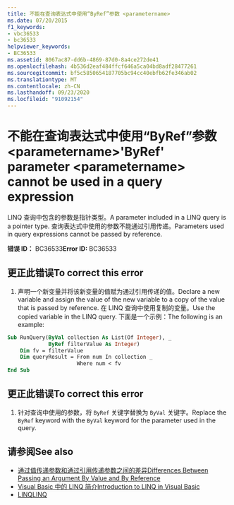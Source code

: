 ```yaml
---
title: 不能在查询表达式中使用“ByRef”参数 <parametername>
ms.date: 07/20/2015
f1_keywords:
- vbc36533
- bc36533
helpviewer_keywords:
- BC36533
ms.assetid: 8067ac87-dd6b-4869-87d0-8a4ce272de41
ms.openlocfilehash: 4b536d2eaf484ffcf646a5ca04bd8adf28477261
ms.sourcegitcommit: bf5c5850654187705bc94cc40ebfb62fe346ab02
ms.translationtype: MT
ms.contentlocale: zh-CN
ms.lasthandoff: 09/23/2020
ms.locfileid: "91092154"
---
```

# <a name="byref-parameter-parametername-cannot-be-used-in-a-query-expression"></a><span data-ttu-id="a46e4-102">不能在查询表达式中使用“ByRef”参数 \<parametername></span><span class="sxs-lookup"><span data-stu-id="a46e4-102">'ByRef' parameter \<parametername> cannot be used in a query expression</span></span>

<span data-ttu-id="a46e4-103">LINQ 查询中包含的参数是指针类型。</span><span class="sxs-lookup"><span data-stu-id="a46e4-103">A parameter included in a LINQ query is a pointer type.</span></span> <span data-ttu-id="a46e4-104">查询表达式中使用的参数不能通过引用传递。</span><span class="sxs-lookup"><span data-stu-id="a46e4-104">Parameters used in query expressions cannot be passed by reference.</span></span>  
  
 <span data-ttu-id="a46e4-105">**错误 ID：** BC36533</span><span class="sxs-lookup"><span data-stu-id="a46e4-105">**Error ID:** BC36533</span></span>  
  
## <a name="to-correct-this-error"></a><span data-ttu-id="a46e4-106">更正此错误</span><span class="sxs-lookup"><span data-stu-id="a46e4-106">To correct this error</span></span>  
  
1. <span data-ttu-id="a46e4-107">声明一个新变量并将该新变量的值赋为通过引用传递的值。</span><span class="sxs-lookup"><span data-stu-id="a46e4-107">Declare a new variable and assign the value of the new variable to a copy of the value that is passed by reference.</span></span> <span data-ttu-id="a46e4-108">在 LINQ 查询中使用复制的变量。</span><span class="sxs-lookup"><span data-stu-id="a46e4-108">Use the copied variable in the LINQ query.</span></span> <span data-ttu-id="a46e4-109">下面是一个示例：</span><span class="sxs-lookup"><span data-stu-id="a46e4-109">The following is an example:</span></span>  
  
```vb  
Sub RunQuery(ByVal collection As List(Of Integer), _  
             ByRef filterValue As Integer)  
    Dim fv = filterValue  
    Dim queryResult = From num In collection _  
                      Where num < fv  
End Sub  
```  
  
## <a name="to-correct-this-error"></a><span data-ttu-id="a46e4-110">更正此错误</span><span class="sxs-lookup"><span data-stu-id="a46e4-110">To correct this error</span></span>  
  
1. <span data-ttu-id="a46e4-111">针对查询中使用的参数，将 `ByRef` 关键字替换为 `ByVal` 关键字。</span><span class="sxs-lookup"><span data-stu-id="a46e4-111">Replace the `ByRef` keyword with the `ByVal` keyword for the parameter used in the query.</span></span>  
  
## <a name="see-also"></a><span data-ttu-id="a46e4-112">请参阅</span><span class="sxs-lookup"><span data-stu-id="a46e4-112">See also</span></span>

- [<span data-ttu-id="a46e4-113">通过值传递参数和通过引用传递参数之间的差异</span><span class="sxs-lookup"><span data-stu-id="a46e4-113">Differences Between Passing an Argument By Value and By Reference</span></span>](../programming-guide/language-features/procedures/differences-between-passing-an-argument-by-value-and-by-reference.md)
- [<span data-ttu-id="a46e4-114">Visual Basic 中的 LINQ 简介</span><span class="sxs-lookup"><span data-stu-id="a46e4-114">Introduction to LINQ in Visual Basic</span></span>](../programming-guide/language-features/linq/introduction-to-linq.md)
- [<span data-ttu-id="a46e4-115">LINQ</span><span class="sxs-lookup"><span data-stu-id="a46e4-115">LINQ</span></span>](../programming-guide/language-features/linq/index.md)
